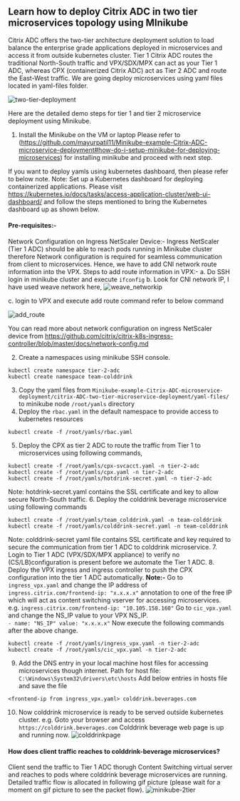 ## Learn how to deploy Citrix ADC in two tier microservices topology using MInikube


Citrix ADC offers the two-tier architecture deployment solution to load balance the enterprise grade applications deployed in microservices and access it from outside kubernetes cluster. Tier 1 Citrix ADC routes the traditional North-South traffic and VPX/SDX/MPX can act as your Tier 1 ADC, whereas CPX (containerized Citrix ADC) act as Tier 2 ADC and route the East-West traffic. We are going deploy microservices using yaml files located in yaml-files folder.

![two-tier-deployment](https://user-images.githubusercontent.com/42699135/53289454-1e1b5d80-37bc-11e9-9a53-08e7bcbc646b.PNG)

Here are the detailed demo steps for tier 1 and tier 2 microservice deployment using Minikube.
1. Install the Minikube on the VM or laptop
Please refer to (https://github.com/mayurpatil11/Minikube-example-Citrix-ADC-microservice-deployment#how-do-i-setup-minikube-for-deploying-microservices) for installing minikube and proceed with next step.

If you want to deploy yamls using kubernetes dashboard, then please refer to below note.
Note:
Set up a Kubernetes dashboard for deploying containerized applications.
Please visit https://kubernetes.io/docs/tasks/access-application-cluster/web-ui-dashboard/ and follow the steps mentioned to bring the Kubernetes dashboard up as shown below.

#### Pre-requisites:-
Network Configuration on Ingress NetScaler Device:-
Ingress NetScaler (Tier 1 ADC) should be able to reach pods running in Minikube cluster therefore Network configuration is required for seamless communication from client to microservices. Hence, we have to add CNI network route information into the VPX. 
Steps to add route information in VPX:-
a. Do SSH login in minikube cluster and execute ``ifconfig``
b. Look for CNI network IP, I have used weave network here,
![weave_networkip](https://user-images.githubusercontent.com/42699135/53314538-d9d7ac80-38e4-11e9-80ae-ba516a2058e5.PNG)

c. login to VPX and execute add route command refer to below command

![add_route](https://user-images.githubusercontent.com/42699135/53314608-4a7ec900-38e5-11e9-9778-58646935df58.PNG)

You can read more about network configuration on ingress NetScaler device from https://github.com/citrix/citrix-k8s-ingress-controller/blob/master/docs/network-config.md

  
2. Create a namespaces using minikube SSH console.
```
kubectl create namespace tier-2-adc
kubectl create namespace team-colddrink
```
3. Copy the yaml files from ``Minikube-example-Citrix-ADC-microservice-deployment/citrix-ADC-two-tier-microservice-deployment/yaml-files/`` to minikube node ``/root/yamls`` directory
4. Deploy the ``rbac.yaml`` in the default namespace to provide access to kubernetes resources
```
kubectl create -f /root/yamls/rbac.yaml 
```
5. Deploy the CPX as tier 2 ADC to route the traffic from Tier 1 to microservices using following commands,

```
kubectl create -f /root/yamls/cpx-svcacct.yaml -n tier-2-adc
kubectl create -f /root/yamls/cpx.yaml -n tier-2-adc
kubectl create -f /root/yamls/hotdrink-secret.yaml -n tier-2-adc
```
Note: hotdrink-secret.yaml contains the SSL certificate and key to allow secure North-South traffic.
6. Deploy the colddrink beverage microservice using following commands
```
kubectl create -f /root/yamls/team_colddrink.yaml -n team-colddrink
kubectl create -f /root/yamls/colddrink-secret.yaml -n team-colddrink
```
Note: colddrink-secret yaml file contains SSL certificate and key required to secure the communication from tier 1 ADC to colddrink microservice.
7. Login to Tier 1 ADC (VPX/SDX/MPX appliance) to verify no (CS/LB)configuration is present before we automate the Tier 1 ADC.
8. Deploy the VPX ingress and ingress controller to push the CPX configuration into the tier 1 ADC automatically.
**Note:-** 
Go to ``ingress_vpx.yaml`` and change the IP address of ``ingress.citrix.com/frontend-ip: "x.x.x.x"`` annotation to one of the free IP which will act as content switching vserver for accessing microservices.
e.g. ``ingress.citrix.com/frontend-ip: "10.105.158.160"``
Go to ``cic_vpx.yaml`` and change the NS_IP value to your VPX NS_IP.         
``- name: "NS_IP"
  value: "x.x.x.x"``
Now execute the following commands after the above change.
```
kubectl create -f /root/yamls/ingress_vpx.yaml -n tier-2-adc
kubectl create -f /root/yamls/cic_vpx.yaml -n tier-2-adc
```
9. Add the DNS entry in your local machine host files for accessing microservices though internet.
Path for host file: ``C:\Windows\System32\drivers\etc\hosts``
Add below entries in hosts file and save the file

```
<frontend-ip from ingress_vpx.yaml> colddrink.beverages.com
```
10. Now colddrink microservice is ready to be served outside kubernetes cluster.
e.g. Goto your browser and access ``https://colddrink.beverages.com``
Colddrink beverage web page is up and running now.
![colddrinkpage](https://user-images.githubusercontent.com/42699135/53314912-c9283600-38e6-11e9-8ed1-3d781a6ed8a9.PNG)

#### How does client traffic reaches to colddrink-beverage microservices?
Client send the traffic to Tier 1 ADC thorugh Content Switching virtual server and reaches to pods where colddrink beverage microservices are running. Detailed traffic flow is allocated in following gif picture (please wait for a moment on gif picture to see the packet flow).
![minikube-2tier](https://user-images.githubusercontent.com/42699135/53620364-b11f2200-3c18-11e9-8eae-c7753072f52b.gif)


